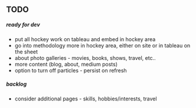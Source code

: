 ## TODO

##### ready for dev

* put all hockey work on tableau and embed in hockey area
* go into methodology more in hockey area, either on site or in tableau on the sheet
* about photo galleries - movies, books, shows, travel, etc..
* more content (blog, about, medium posts)
* option to turn off particles - persist on refresh

##### backlog

* consider additional pages - skills, hobbies/interests, travel
